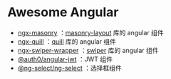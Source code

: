 # Awesome Angular

- [ngx-masonry](https://www.npmjs.com/package/ngx-masonry) ：[masonry-layout](https://www.npmjs.com/package/masonry-layout) 库的 angular 组件
- [ngx-quill](https://www.npmjs.com/package/ngx-quill) ：[quill](https://www.npmjs.com/package/quill) 库的 angular 组件
- [ngx-swiper-wrapper](https://www.npmjs.com/package/ngx-swiper-wrapper) ：[swiper](https://www.npmjs.com/package/swiper) 库的 angular 组件
- [@auth0/angular-jwt](https://www.npmjs.com/package/@auth0/angular-jwt) ：JWT 组件
- [@ng-select/ng-select](https://www.npmjs.com/package/@ng-select/ng-select) ：选择框组件
